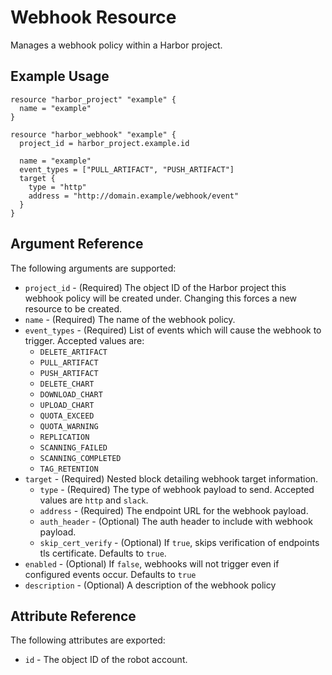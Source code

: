 # Webhook Resource

Manages a webhook policy within a Harbor project.

## Example Usage

```hcl
resource "harbor_project" "example" {
  name = "example"
}

resource "harbor_webhook" "example" {
  project_id = harbor_project.example.id

  name = "example"
  event_types = ["PULL_ARTIFACT", "PUSH_ARTIFACT"]
  target {
    type = "http"
    address = "http://domain.example/webhook/event"
  }
}
```

## Argument Reference

The following arguments are supported:

* `project_id` - (Required) The object ID of the Harbor project this webhook policy
will be created under. Changing this forces a new resource to be created.
* `name` - (Required) The name of the webhook policy.
* `event_types` - (Required) List of events which will cause the webhook to trigger.
Accepted values are:
  * `DELETE_ARTIFACT`
  * `PULL_ARTIFACT`
  * `PUSH_ARTIFACT`
  * `DELETE_CHART`
  * `DOWNLOAD_CHART`
  * `UPLOAD_CHART`
  * `QUOTA_EXCEED`
  * `QUOTA_WARNING`
  * `REPLICATION`
  * `SCANNING_FAILED`
  * `SCANNING_COMPLETED`
  * `TAG_RETENTION`
* `target` - (Required) Nested block detailing webhook target information.
  * `type` - (Required) The type of webhook payload to send.
  Accepted values are `http` and `slack`.
  * `address` - (Required) The endpoint URL for the webhook payload.
  * `auth_header` - (Optional) The auth header to include with webhook payload.
  * `skip_cert_verify` - (Optional) If `true`, skips verification of endpoints
  tls certificate. Defaults to `true`.
* `enabled` - (Optional) If `false`, webhooks will not trigger even if
configured events occur. Defaults to `true`
* `description` - (Optional) A description of the webhook policy

## Attribute Reference

The following attributes are exported:

* `id` - The object ID of the robot account.
